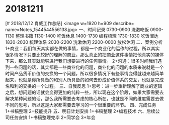 # 20181211

[# 2018/12/12 肖威工作总结]
<image w=1920 h=909 describe= name=Notes_1544544556138.jpg>
一、时间记录
0730-0900 洗漱吃饭
0900-1130 整理书籍
1130-1400 吃饭休息
1400-1730 编程梳理
1730-1830 吃饭溜达
1830-2030 梳理体系
2030-2200 洗漱休闲
2200-0000 放松休闲
二、案例分析
1+商业：我们每天其实都在做的事情，都是一个商业化的运作的过程，所以其实很多情况下只要比较好的理解的商业，那么真正的把商业这件事情把他真实的裸体下来，那么其实就能够进行我们想要进行的任何事情。
2+沟通：很多时间我们遇到一些问题的话，其实都是一些商业化的问题，商业化的问题的本质来说就是一个时间产品货币价值的交换的一个问题，所以很多情况下有些事情变得就越来越简单起来，也就是你所具备的和别人所具备的如何去形成价值体系的交互，也就是完成名和利的交换的一个过程。
三、自我反思
1+思考：进一步重新理解了商业的逻辑之后，想问题的话就会变得更加的纯粹一些，所以现在这个阶段，如果大家需要去解决某种问题的话，那么我所需要去考虑的核心所在，也就是不同的维度需要去做不同的思考，所以这是大家都需要去学习的一个很重要的环节。
四、完成任务
1+书稿整理
2+技能提升
五、明日计划安排
1+书稿整理
2+编程技术
六、后续公司任务安排
1+书稿整理完毕 2+同学会 3+年会
